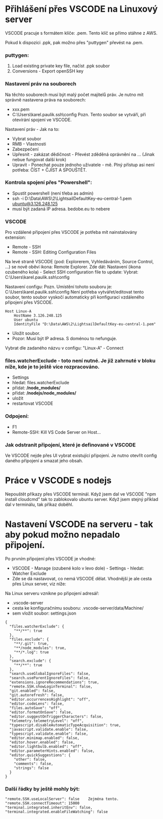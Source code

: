 # Přihlášení přes VSCODE na Linuxový server

VSCODE pracuje s formátem klíče: .pem. Tento klíč se přímo stáhne z AWS.

Pokud k dispozici .ppk, pak možno přes "puttygen" převést na .pem.
### puttygen:
1. Load existing private key file, načíst .ppk soubor
2. Conversions - Export openSSH key

### Nastavení práv na souborech
Na těchto souborech musí být malý počet majitelů práv.
Je nutno mít správně nastavena práva na souborech:
- xxx.pem  
- C:\Users\karel.paulik\.ssh\config  Pozn. Tento soubor se vytváří, při otevírání spojení ve VSCODE.
  
Nastavení práv - Jak na to:

- Vybrat soubor
- RMB - Vlastnosti
- Zabezpečení
- Upřesnit - zakázat dědičnost - Převést zděděná oprávnění na ... (Jinak nebue fungovat další krok)
- Upravit - Ponechat pouze jednoho uživatele - mě. Plný přístup asi není potřeba: ČÍST + ČJÍST A SPOUŠTĚT.

### Kontrola spojení přes "Powershell":
- Spustit powershell (není třeba as admin)
- ssh -i D:\Data\AWS\2\LightsailDefaultKey-eu-central-1.pem ubuntu@3.126.248.125
- musí být zadaná IP adresa. bedobe.eu to nebere

### VSCODE
Pro vzdálené připojení přes VSCODE je potřeba mít nainstalovány extension:
- Remote - SSH
- Remote - SSH: Editing Configuration Files

Na levé straně VSCODE (pod: Explorerem, Vyhledáváním, Source Control, ...) se nově oběví ikona: Remote Explorer. Zde dát: Nastavení (ikona ozubeného kola) - Select SSH configuration file to update: Vybrat: C:\Users\karel.paulik\.ssh\config

Nastavení configu:
Pozn. Umístění tohoto souboru je: C:\Users\karel.paulik\.ssh\config
Není potřeba vytvářet/editovat tento soubor, tento soubor vyskočí automaticky při konfiguraci vzdáleného připojení přes VSCODE.

```
Host Linux-A
    HostName 3.126.248.125
    User ubuntu
    IdentityFile "D:\Data\AWS\2\LightsailDefaultKey-eu-central-1.pem"
```

- Uložit soubor.
- Pozor: Musí být IP adresa. S doménou to nefunguje.

Vybrat dle zadaného názvu v configu: "Linux-A" - Connect

### files.watcherExclude - toto není nutné. Je již zahrnuté v bloku níže, kde je to ještě více rozpracováno.
- Settings
- hledat: files.watcherExclude
- přidat: **/node_modules/**
- přidat: **/nodejs/node_modules/**
- uložit
- restartovat VSCODE

### Odpojení: 
- F1
- Remote-SSH: Kill VS Code Server on Host...

### Jak odstranit připojení, které je definované v VSCODE
Ve VSCODE nejde přes UI vybrat existující připojení. Je nutno otevřít config daného připojení a smazat jeho obsah.

# Práce v VSCODE s nodejs
Nepouštět příkazy přes VSCODE terminál. Když jsem dal ve VSCODE "npm install cloudcmd" tak to zablokovalo ubuntu server. Když jsem stejný příklad dal v terminálu, tak příkaz doběhl.

# Nastavení VSCODE na serveru - tak aby pokud možno nepadalo připojení.
Po prvním připojení přes VSCODE je vhodné:
- VSCODE - Manage (ozubené kolo v levo dole) - Settings - hledat: Watcher Exclude
- Zde se dá nastavovat, co nemá VSCODE dělat. Vhodnější je ale cesta přes Linux server, viz níže:

Na Linux serveru vznikne po připojení adresář: 
- .vscode-server
- cesta ke konfiguračnímu souboru: .vscode-server/data/Machine/
- sem vložit soubor: settings.json

```
{
  "files.watcherExclude": {
    "**/**": true
  },
  "files.exclude": {
    "**/.git": true,
    "**/node_modules": true,
    "**/*.log": true
  },
  "search.exclude": {
    "**/**": true
  },
  "search.useGlobalIgnoreFiles": false,
  "search.useParentIgnoreFiles": false,
  "extensions.ignoreRecommendations": true,
  "remote.SSH.showLoginTerminal": false,
  "git.enabled": false,
  "git.autorefresh": false,
  "editor.occurrencesHighlight": "off",
  "editor.codeLens": false,
  "files.autoSave": "off",
  "editor.formatOnSave": false,
  "editor.suggestOnTriggerCharacters": false,
  "telemetry.telemetryLevel": "off",
  "typescript.disableAutomaticTypeAcquisition": true,
  "javascript.validate.enable": false,
  "typescript.validate.enable": false,
  "editor.minimap.enabled": false,
  "editor.hover.enabled": false,
  "editor.lightbulb.enabled": "off",
  "editor.parameterHints.enabled": false,
  "editor.quickSuggestions": {
    "other": false,
    "comments": false,
    "strings": false
  }
}
```

### Další řádky by ještě mohly být:
```
"remote.SSH.useLocalServer": false    Zejména tento.
"remote.SSH.connectTimeout": 15000
"terminal.integrated.inheritEnv": false,
"terminal.integrated.enableFileWatching": false
```


